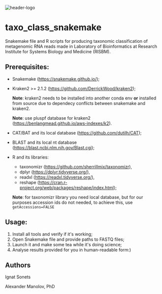 ![header-logo](https://user-images.githubusercontent.com/70810377/224269156-9dffba17-2a2d-48df-9deb-af31878aa4d0.png)

# taxo_class_snakemake

Snakemake file and R scripts for producing taxonomic classification of metagenomic RNA reads made in Laboratory of Bioinformatics at Research Institute for Systems Biology and Medicine (RISBM).

## Prerequisites:

  - Snakemake (https://snakemake.github.io/);  
  
  - Kraken2 >= 2.1.2 (https://github.com/DerrickWood/kraken2);
  
    **Note**: kraken2 needs to be installed into another conda env **or** installed from source due to dependecy conflicts between snakemake and kraken2.
    
    **Note**: use pluspf database for kraken2 (https://benlangmead.github.io/aws-indexes/k2).
    
  - CAT/BAT and its local database (https://github.com/dutilh/CAT);
  - BLAST and its local nt database (https://blast.ncbi.nlm.nih.gov/Blast.cgi);
  - R and its libraries:
    - taxonomizr (https://github.com/sherrillmix/taxonomizr),
    - dplyr (https://dplyr.tidyverse.org/), 
    - readxl (https://readxl.tidyverse.org/), 
    - reshape (https://cran.r-project.org/web/packages/reshape/index.html);
  
    **Note**: for taxonomizr library you need local database, but for our purposes accession ids do not needed, to achieve this, use `getAccessions=FALSE`
 
 ## Usage:
 
 1. Install all tools and verify if it's working;
 2. Open Snakemake file and provide paths to FASTQ files;
 3. Launch it and make some tea while it's doing science;
 4. Analyse results provided for you in human-readable form:)

## Authors

Ignat Sonets

Alexander Manolov, PhD
